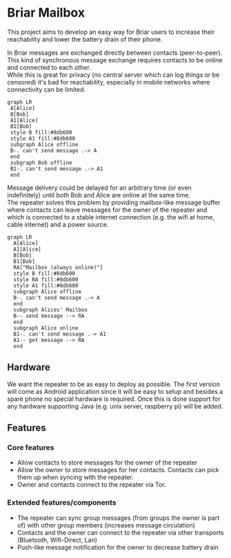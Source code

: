 # Briar Mailbox

This project aims to develop an easy way for Briar users to increase their 
reachability and lower the battery drain of their phone.

In Briar messages are exchanged directly between contacts (peer-to-peer). 
This kind of synchronous message exchange requires contacts to be online and 
connected to each other.  
While this is great for privacy (no central server which
can log things or be censored) it's bad for reachability, especially in
mobile networks where connectivity can be limited.

```mermaid
graph LR
 A[Alice]
 B[Bob]
 A1[Alice]
 B1[Bob]
 style B fill:#8db600
 style A1 fill:#8db600
 subgraph Alice offline
 B-. can't send message .-> A
 end
 subgraph Bob offline
 B1-. can't send message .-> A1
 end
```

Message delivery could be delayed for an arbitrary time (or even indefinitely) 
until both Bob and Alice are online at the same time.  
The repeater solves this problem by providing 
mailbox-like message buffer where contacts can leave messages for the owner 
of the repeater and which is connected to a stable internet connection 
(e.g. the wifi at home, cable internet) and a power source.
 

```mermaid
graph LR
  A[Alice]
  A1[Alice]
  B[Bob]
  B1[Bob]
  RA["Mailbox (always online)"]
  style B fill:#8db600
  style RA fill:#8db600
  style A1 fill:#8db600
  subgraph Alice offline
  B-. can't send message .-> A
  end
  subgraph Alices' Mailbox
  B-- send message --> RA
  end
  subgraph Alice online
  B1-. can't send message .-> A1
  A1-- get message --> RA
  end
```

## Hardware

We want the repeater to be as easy to deploy as possible. The first version 
will come as Android application since it will be easy to setup and besides a 
spare phone no special hardware is required. Once this is done support for
any hardware supporting Java (e.g. unix server, raspberry pi) will be added.

## Features

### Core features

* Allow contacts to store messages for the owner of the repeater
* Allow the owner to store messages for her contacts. Contacts can pick them up
  when syncing with the repeater.
* Owner and contacts connect to the repeater via Tor.

### Extended features/components

* The repeater can sync group messages (from groups the owner is part of) with 
  other group members (increases message circulation)
* Contacts and the owner can connect to the repeater via other transports (Bluetooth, Wifi-Direct, Lan)
* Push-like message notification for the owner to decrease battery drain




